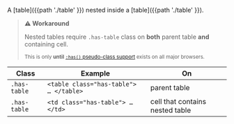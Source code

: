A [table]({{path './table' }}) nested inside a [table]({{path './table' }}).

> **⚠️ Workaround**
>
> Nested tables require `.has-table` class on **both** parent table **and** containing cell.
>
> <small>This is only **until** [`:has()` pseudo-class support](https://caniuse.com/css-has) exists on all major browsers.</small>

| Class | Example | On
| - | - | - |
| `.has-table` | `<table class="has-table"> … </table>` | parent table
| `.has-table` | `<td class="has-table"> … </td>`    | cell that contains nested table
